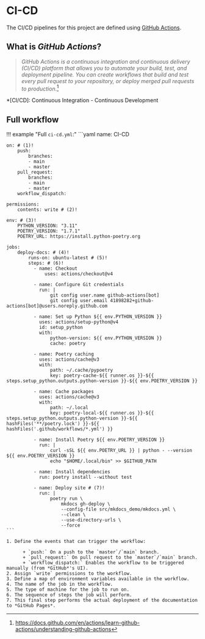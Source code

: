 # CI-CD

The CI/CD pipelines for this project are defined using [GitHub Actions](https://docs.github.com/en/actions).

## What is *GitHub Actions*?

> *GitHub Actions is a continuous integration and continuous delivery (CI/CD) platform that allows you to automate your build, test, and deployment pipeline. You can create workflows that build and test every pull request to your repository, or deploy merged pull requests to production.*[^fn_1]

*[CI/CD]: Continuous Integration - Continuous Development
[^fn_1]: https://docs.github.com/en/actions/learn-github-actions/understanding-github-actions

## Full workflow

!!! example "Full `ci-cd.yml`:"
    ```yaml
    name: CI-CD

    on: # (1)!
        push:
            branches:
            - main
            - master
        pull_request:
            branches:
            - main
            - master
        workflow_dispatch:

    permissions:
        contents: write # (2)!

    env: # (3)!
        PYTHON_VERSION: "3.11"
        POETRY_VERSION: "1.7.1"
        POETRY_URL: https://install.python-poetry.org

    jobs:
        deploy-docs: # (4)!
            runs-on: ubuntu-latest # (5)!
            steps: # (6)!
              - name: Checkout
                  uses: actions/checkout@v4

              - name: Configure Git credentials
                run: |
                    git config user.name github-actions[bot]
                    git config user.email 41898282+github-actions[bot]@users.noreply.github.com

              - name: Set up Python ${{ env.PYTHON_VERSION }}
                uses: actions/setup-python@v4
                id: setup_python
                with:
                    python-version: ${{ env.PYTHON_VERSION }}
                    cache: poetry

              - name: Poetry caching
                uses: actions/cache@v3
                with:
                    path: ~/.cache/pypoetry
                    key: poetry-cache-${{ runner.os }}-${{ steps.setup_python.outputs.python-version }}-${{ env.POETRY_VERSION }}

              - name: Cache packages
                uses: actions/cache@v3
                with:
                    path: ~/.local
                    key: poetry-local-${{ runner.os }}-${{ steps.setup_python.outputs.python-version }}-${{ hashFiles('**/poetry.lock') }}-${{ hashFiles('.github/workflows/*.yml') }}

              - name: Install Poetry ${{ env.POETRY_VERSION }}
                run: |
                    curl -sSL ${{ env.POETRY_URL }} | python - --version ${{ env.POETRY_VERSION }}
                    echo "$HOME/.local/bin" >> $GITHUB_PATH

              - name: Install dependencies
                run: poetry install --without test

              - name: Deploy site # (7)!
                run: |
                    poetry run \
                        mkdocs gh-deploy \
                        --config-file src/mkdocs_demo/mkdocs.yml \
                        --clean \
                        --use-directory-urls \
                        --force
    ```

    1. Define the events that can trigger the workflow:

          + `push:` On a push to the `master`/`main` branch.
          + `pull_request:` On pull request to the `master`/`main` branch.
          + `workflow_dispatch:` Enables the workflow to be triggered manually (from *GitHub*'s UI).
    2. Assign `write` permissions to the workflow.
    3. Define a map of environment variables available in the workflow.
    4. The name of the job in the workflow.
    5. The type of machine for the job to run on.
    6. The sequence of steps the job will perform.
    7. This final step performs the actual deployment of the documentation to *GitHub Pages*.

